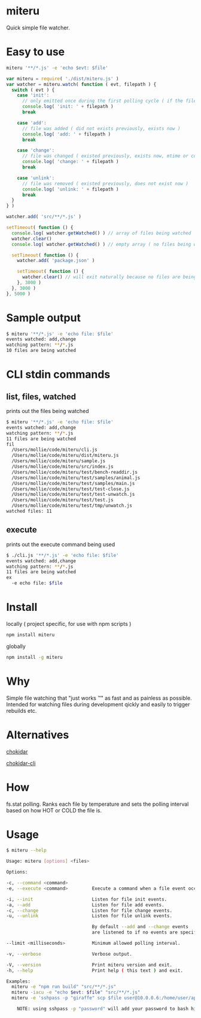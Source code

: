 
# miteru

Quick simple file watcher.

# Easy to use

```bash
miteru '**/*.js' -e 'echo $evt: $file'
```

```javascript
var miteru = require( './dist/miteru.js' )
var watcher = miteru.watch( function ( evt, filepath ) {
  switch ( evt ) {
    case 'init':
      // only emitted once during the first polling cycle ( if the file exists )
      console.log( 'init: ' + filepath )
      break

    case 'add':
      // file was added ( did not exists previously, exists now )
      console.log( 'add: ' + filepath )
      break

    case 'change':
      // file was changed ( existed previously, exists now, mtime or content changed )
      console.log( 'change: ' + filepath )
      break

    case 'unlink':
      // file was removed ( existed previously, does not exist now )
      console.log( 'unlink: ' + filepath )
      break
  }
} )

watcher.add( 'src/**/*.js' )

setTimeout( function () {
  console.log( watcher.getWatched() ) // array of files being watched
  watcher.clear()
  console.log( watcher.getWatched() ) // empty array ( no files being watched )

  setTimeout( function () {
    watcher.add( 'package.json' )

    setTimeout( function () {
      watcher.clear() // will exit naturally because no files are being watched
    }, 3000 )
  }, 3000 )
}, 5000 )
```

# Sample output

```bash
$ miteru '**/*.js' -e 'echo file: $file'
events watched: add,change
watching pattern: **/*.js
10 files are being watched
```

# CLI stdin commands

## list, files, watched
prints out the files being watched

```bash
$ miteru '**/*.js' -e 'echo file: $file'
events watched: add,change
watching pattern: **/*.js
11 files are being watched
fil
  /Users/mollie/code/miteru/cli.js
  /Users/mollie/code/miteru/dist/miteru.js
  /Users/mollie/code/miteru/sample.js
  /Users/mollie/code/miteru/src/index.js
  /Users/mollie/code/miteru/test/bench-readdir.js
  /Users/mollie/code/miteru/test/samples/animal.js
  /Users/mollie/code/miteru/test/samples/main.js
  /Users/mollie/code/miteru/test/test-close.js
  /Users/mollie/code/miteru/test/test-unwatch.js
  /Users/mollie/code/miteru/test/test.js
  /Users/mollie/code/miteru/test/tmp/unwatch.js
watched files: 11
```

## execute
prints out the execute command being used

```bash
$ ./cli.js '**/*.js' -e 'echo file: $file'
events watched: add,change
watching pattern: **/*.js
11 files are being watched
ex
  -e echo file: $file
```

# Install

locally ( project specific, for use with npm scripts )

```bash
npm install miteru
```

globally
```bash
npm install -g miteru
```

# Why

Simple file watching that "just works ™" as fast and as painless as possible.
Intended for watching files during development qickly and easily to trigger rebuilds etc.

# Alternatives

[chokidar](https://github.com/paulmillr/chokidar)

[chokidar-cli](https://github.com/kimmobrunfeldt/chokidar-cli)

# How

fs.stat polling. Ranks each file by temperature and sets the polling interval based on how HOT or COLD the file is.

# Usage

```bash
$ miteru --help

Usage: miteru [options] <files>

Options:

-c, --command <command>
-e, --execute <command>         Execute a command when a file event occurs.

-i, --init                      Listen for file init events.
-a, --add                       Listen for file add events.
-c, --change                    Listen for file change events.
-u, --unlink                    Listen for file unlink events.

                                By default --add and --change events
                                are listened to if no events are specified.

--limit <milliseconds>          Minimum allowed polling interval.

-v, --verbose                   Verbose output.

-V, --version                   Print miteru version and exit.
-h, --help                      Print help ( this text ) and exit.

Examples:
  miteru -e "npm run build" "src/**/*.js"
  miteru -iacu -e "echo $evt: $file" "src/**/*.js"
  miteru -e 'sshpass -p "giraffe" scp $file user@10.0.0.6:/home/user/app/$file'

    NOTE: using sshpass -p "password" will add your password to bash history -- use -f to load password from file.
```
